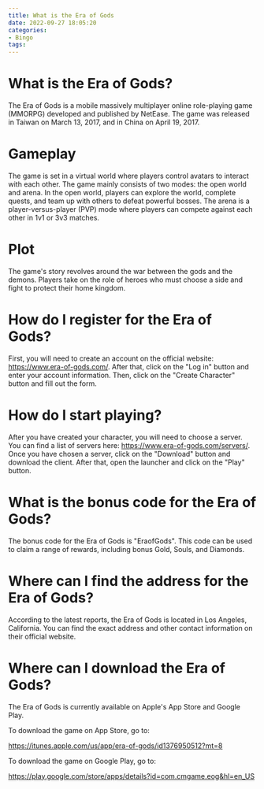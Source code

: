 ```yaml
---
title: What is the Era of Gods
date: 2022-09-27 18:05:20
categories:
- Bingo
tags:
---
```



# What is the Era of Gods?

The Era of Gods is a mobile massively multiplayer online role-playing game (MMORPG) developed and published by NetEase. The game was released in Taiwan on March 13, 2017, and in China on April 19, 2017.

# Gameplay

The game is set in a virtual world where players control avatars to interact with each other. The game mainly consists of two modes: the open world and arena. In the open world, players can explore the world, complete quests, and team up with others to defeat powerful bosses. The arena is a player-versus-player (PVP) mode where players can compete against each other in 1v1 or 3v3 matches.

# Plot

The game's story revolves around the war between the gods and the demons. Players take on the role of heroes who must choose a side and fight to protect their home kingdom.

# How do I register for the Era of Gods?

First, you will need to create an account on the official website: https://www.era-of-gods.com/. After that, click on the "Log in" button and enter your account information. Then, click on the "Create Character" button and fill out the form.

# How do I start playing?

After you have created your character, you will need to choose a server. You can find a list of servers here: https://www.era-of-gods.com/servers/. Once you have chosen a server, click on the "Download" button and download the client. After that, open the launcher and click on the "Play" button.

# What is the bonus code for the Era of Gods?

The bonus code for the Era of Gods is "EraofGods". This code can be used to claim a range of rewards, including bonus Gold, Souls, and Diamonds.

# Where can I find the address for the Era of Gods?

According to the latest reports, the Era of Gods is located in Los Angeles, California. You can find the exact address and other contact information on their official website.

# Where can I download the Era of Gods?

The Era of Gods is currently available on Apple's App Store and Google Play.

To download the game on App Store, go to:

https://itunes.apple.com/us/app/era-of-gods/id1376950512?mt=8

To download the game on Google Play, go to:

https://play.google.com/store/apps/details?id=com.cmgame.eog&hl=en_US